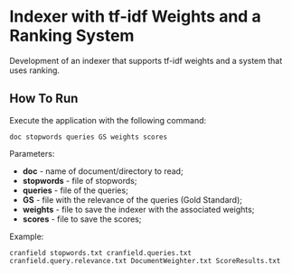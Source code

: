# Indexer with tf-idf Weights and a Ranking System
Development of an indexer that supports tf-idf weights and a system that uses ranking.

## How To Run
Execute the application with the following command:
```
doc stopwords queries GS weights scores
```
Parameters:
- **doc** - name of document/directory to read;
- **stopwords** - file of stopwords;
- **queries** - file of the queries;
- **GS** - file with the relevance of the queries (Gold Standard);
- **weights** - file to save the indexer with the associated weights;
- **scores** - file to save the scores;

Example:
```
cranfield stopwords.txt cranfield.queries.txt cranfield.query.relevance.txt DocumentWeighter.txt ScoreResults.txt
```
